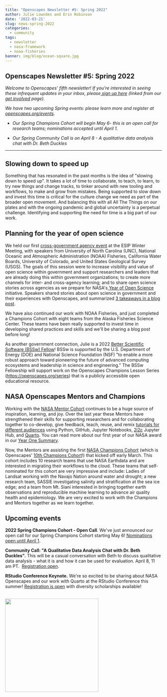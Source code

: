 ```yaml
---
title: "Openscapes Newsletter #5: Spring 2022"
author: Julie Lowndes and Erin Robinson
date: '2022-03-21'
slug: news-spring-2022
categories:
  - community
tags:
  - newsletter
  - nasa-framework
  - noaa-fisheries
banner: img/blog/ocean-square.jpg
---
```


## **Openscapes Newsletter #5: Spring 2022**

*Welcome to Openscapes' fifth newsletter! If you're interested in seeing these infrequent updates in your inbox, please[ sign up here](https://docs.google.com/forms/d/e/1FAIpQLSdgVXRp3V-w94GPWkR31RUfyBl37EphdQSlCOcnyeNlf8OLWw/viewform) (linked from our[ get involved](https://openscapes.org/contact) page).*

*We have two upcoming Spring events: please learn more and register at [openscapes.org/events](https://openscapes.github.io/events).*

-   *Our Spring Champions Cohort will begin May 6- this is an open call for research teams; nominations accepted until April 1.*

-   *Our Spring Community Call is on April 8 - A qualitative data analysis chat with Dr. Beth Duckles*

------------------------------------------------------------------------

## **Slowing down to speed up**

Something that has resonated in the past months is the idea of "slowing down to speed up". It takes a lot of time to collaborate, to teach, to learn, to try new things and change tracks, to tinker around with new tooling and workflows, to make and grow from mistakes. Being supported to slow down and invest this time is critical for the culture change we need as part of the broader open movement. And balancing this with all All The Things on our plates and with the ongoing pandemic and global uncertainty is a perpetual challenge. Identifying and supporting the need for time is a big part of our work. 

## **Planning for the year of open science**

We held our first [cross-government agency event](https://2022esipjanuarymeeting.sched.com/event/qkp5/better-science-for-future-us-planning-for-the-year-of-open-science) at the ESIP Winter Meeting, with speakers from University of North Carolina (UNC), National Oceanic and Atmospheric Administration (NOAA) Fisheries, California Water Boards, University of Colorado, and United States Geological Survey (USGS). The goals of this session were to increase visibility and value of open science within government and support researchers and leaders that are already doing this within government organizations; to create more channels for inter- and cross-agency learning; and to share open science stories across agencies as we prepare for NASA's[ Year of Open Science](https://science.nasa.gov/open-science/transform-to-open-science) initiative. Speakers shared stories about open science in government and their experiences with Openscapes, and summarized [3 takeaways in a blog post](https://www.openscapes.org/blog/2022/02/17/esip-winter-2022/).  

We have also continued our work with NOAA Fisheries, and just completed a Champions Cohort with eight teams from the Alaska Fisheries Science Center. These teams have been really supported to invest time in developing shared practices and skills and we'll be sharing a blog post before long!

As another government connection, Julie is a 2022 [Better Scientific Software (BSSw) Fellow](https://bssw.io/pages/meet-our-fellows)! BSSw is supported by the U.S. Department of Energy (DOE) and National Science Foundation (NSF) "to enable a more robust approach toward pioneering the future of advanced computing ecosystems and leadership in science and engineering." The BSSw Fellowship will support work on the Openscapes Champions Lesson Series (<https://openscapes.org/series>) that is a publicly accessible open educational resource.

## **NASA Openscapes Mentors and Champions**

Working with the [NASA Mentor Cohort](https://nasa-openscapes.github.io/mentors.html) continues to be a huge source of inspiration, learning, and joy. Over the last year these Mentors have strengthened their skills for supporting researchers and for collaborating together to co-develop, give feedback, teach, reuse, and remix [tutorials for different audiences](https://nasa-openscapes.github.io/tutorials) using Python, GitHub, Jupyter Notebooks, [2i2c](https://2i2c.org) Jupyter Hub, and [Quarto](https://quarto.org). You can read more about our first year of our NASA award in our [Year One Summary](https://github.com/NASA-Openscapes/how_we_work/blob/main/Openscapes_NASAProgressReport_2021.pdf).

Now, the Mentors are assisting the first [NASA Champions Cohort](https://nasa-openscapes.github.io/2022-nasa-champions) (which is Openscapes' [10th Champions Cohort](https://openscapes.org/cohorts)!) that kicked off early March. This cohort includes 10 research teams that use NASA Earthdata and are interested in migrating their workflows to the cloud. These teams that self-nominated for this cohort are very impressive and include: Ladies of Landsat working with the Navajo Nation around water and drought; a new research team, SASSIE investigating salinity and stratification at the sea ice edge; and a team from Mt. Siani interested in bringing together earth observations and reproducible machine learning to advance air quality health and epidemiology. We are very excited to work with the Champions and Mentors together as we learn together.

## **Upcoming events**

**2022 Spring Champions Cohort - Open Call**. We've just announced our open call for our Spring Champions Cohort starting May 6! [Nominations open until April 1](https://openscapes.github.io/events/posts/2022-05-06-spring/).

**Community Call: "A Qualitative Data Analysis Chat with Dr. Beth Duckles".** This will be a casual conversation with Beth to discuss qualitative data analysis - what it is and how it can be used for evaluation. April 8, 11 am PT.  [Registration open](https://openscapes.github.io/events/posts/2022-04-08-qda-beth-duckles/).

**RStudio Conference Keynote.** We're so excited to be sharing about NASA Openscapes and our work with Quarto at the RStudio Conference this summer! [Registration is open](https://www.rstudio.com/blog/rstudio-conf-2022-is-open-for-registration/) with diversity scholarships available!

<br> <img src="/img/blog/ocean-square.jpg" width="300px"> <br>
